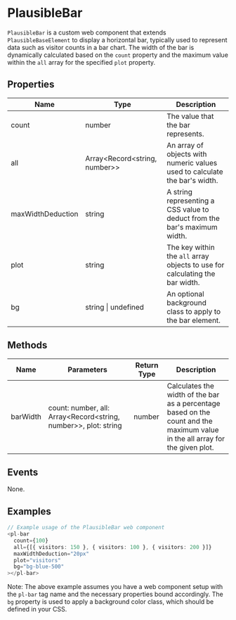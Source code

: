 # PlausibleBar

`PlausibleBar` is a custom web component that extends `PlausibleBaseElement` to display a horizontal bar, typically used to represent data such as visitor counts in a bar chart. The width of the bar is dynamically calculated based on the `count` property and the maximum value within the `all` array for the specified `plot` property.

## Properties

| Name              | Type                             | Description                                                                 |
|-------------------|----------------------------------|-----------------------------------------------------------------------------|
| count             | number                           | The value that the bar represents.                                          |
| all               | Array<Record<string, number>>    | An array of objects with numeric values used to calculate the bar's width.  |
| maxWidthDeduction | string                           | A string representing a CSS value to deduct from the bar's maximum width.   |
| plot              | string                           | The key within the `all` array objects to use for calculating the bar width.|
| bg                | string \| undefined              | An optional background class to apply to the bar element.                   |

## Methods

| Name       | Parameters        | Return Type | Description                 |
|------------|-------------------|-------------|-----------------------------|
| barWidth   | count: number, all: Array<Record<string, number>>, plot: string | number | Calculates the width of the bar as a percentage based on the count and the maximum value in the all array for the given plot. |

## Events

None.

## Examples

```typescript
// Example usage of the PlausibleBar web component
<pl-bar
  count={100}
  all={[{ visitors: 150 }, { visitors: 100 }, { visitors: 200 }]}
  maxWidthDeduction="20px"
  plot="visitors"
  bg="bg-blue-500"
></pl-bar>
```

Note: The above example assumes you have a web component setup with the `pl-bar` tag name and the necessary properties bound accordingly. The `bg` property is used to apply a background color class, which should be defined in your CSS.